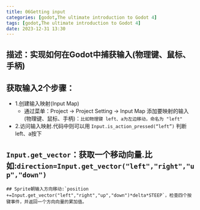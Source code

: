 ```yaml
---
title: 06Getting input
categories: [godot,The ultimate introduction to Godot 4]
tags: [godot,The ultimate introduction to Godot 4]
date: 2023-12-31 13:30
---
```


## 描述：实现如何在Godot中捕获输入(物理键、鼠标、手柄)
## 获取输入2个步骤：
- 1.创建输入映射(Input Map)
    - 通过菜单：Project -> Project Setting -> Input Map 添加要映射的输入(物理键、鼠标、手柄)：`比如物理键 left、a为左边移动，命名为 "left"`
- 2.访问输入映射.代码中则可以用 `Input.is_action_pressed(“left”)` 判断 left、a按下
## `Input.get_vector`：获取一个移动向量.比如:`direction=Input.get_vector("left","right","up","down")`
    ## Sprite朝输入方向移动:`position +=Input.get_vector("left","right","up","down")*delta*STEEP`，检查四个按键事件，并返回一个方向向量的累加值。

